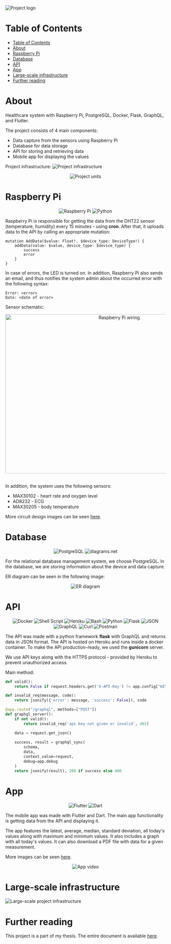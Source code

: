 ![Project logo](/images/logo.png)

# Table of Contents

- [Table of Contents](#table-of-contents)
- [About](#about)
- [Raspberry Pi](#raspberry-pi)
- [Database](#database)
- [API](#api)
- [App](#app)
- [Large-scale infrastructure](#large-scale-infrastructure)
- [Further reading](#further-reading)

# About

Healthcare system with Raspberry Pi, PostgreSQL, Docker, Flask, GraphQL, and Flutter.

The project consists of 4 main components:
- Data capture from the sensors using Raspberry Pi
- Database for data storage
- API for storing and retrieving data
- Mobile app for displaying the values

Project infrastructure:
![Project infrastructure](/images/project-infrastructure.png)

<div align="center">
 <img alt="Project units" src="./images/units.png"/>
</div>

# Raspberry Pi

<div align="center">
  <img alt="Raspberry Pi" src="https://img.shields.io/badge/Raspberry%20Pi-A22846?style=for-the-badge&logo=Raspberry%20Pi&logoColor=white"/>
  <img alt="Python" src="https://img.shields.io/badge/Python-3776AB?style=for-the-badge&logo=python&logoColor=white"/>
</div>

Raspberry Pi is responsible for getting the data from the DHT22 sensor (temperature, humidity) every 15 minutes - using **cron**. After that, it uploads data to the API by calling an appropriate mutation:
```
mutation AddData($value: Float!, $device_type: DeviceType!) {
    addData(value: $value, device_type: $device_type) {
        success
        error
    }
}
```

In case of errors, the LED is turned on. In addition, Raspberry Pi also sends an email, and thus notifies the system admin about the occurred error with the following syntax:
```
Error: <error>
Date: <date of error>
```

Sensor schematic:
<div align="center">
  <img src="./images/circuit-designs/design-combined.png" alt="Raspberry Pi wiring" height="500" width="700">
</div>

<br>

In addition, the system uses the following sensors:
- MAX30102 - heart rate and oxygen level
- AD8232 - ECG
- MAX30205 - body temperature

More circuit design images can be seen [here](/images/circuit-designs/).

# Database

<div align="center">
  <img alt="PostgreSQL" src="https://img.shields.io/badge/PostgreSQL-316192?style=for-the-badge&logo=postgresql&logoColor=white"/>
  <img alt="diagrams.net" src="https://img.shields.io/badge/diagrams.net-F08705?style=for-the-badge&logo=diagrams.net&logoColor=white"/>
</div>

For the relational database management system, we choose PostgreSQL. In the database, we are storing information about the device and data capture.

ER diagram can be seen in the following image:
<div align="center">
  <img alt="ER diagram" src="images/er.png"/>
</div>

# API

<div align="center">
  <img alt="Docker" src="https://img.shields.io/badge/docker-%230db7ed.svg?style=for-the-badge&logo=docker&logoColor=white"/>
  <img alt="Shell Script" src="https://img.shields.io/badge/shell_script-%23121011.svg?style=for-the-badge&logo=gnu-bash&logoColor=white"/>
  <img alt="Heroku" src="https://img.shields.io/badge/heroku-%23430098.svg?style=for-the-badge&logo=heroku&logoColor=white"/>
  <img alt="Bash" src="https://img.shields.io/badge/GNU%20Bash-4EAA25?style=for-the-badge&logo=GNU%20Bash&logoColor=white"/>
  <img alt="Python" src="https://img.shields.io/badge/Python-FFD43B?style=for-the-badge&logo=python&logoColor=darkgreen"/>
  <img alt="Flask" src="https://img.shields.io/badge/flask-%23000.svg?style=for-the-badge&logo=flask&logoColor=white"/>
 <img alt="JSON" src="https://img.shields.io/badge/JSON-000000?style=for-the-badge&logo=JSON&logoColor=white"/>
 <img alt="GraphQL" src="https://img.shields.io/badge/GraphQl-E10098?style=for-the-badge&logo=graphql&logoColor=white"/>
 <img alt="Curl" src="https://img.shields.io/badge/curl-073551?style=for-the-badge&logo=curl&logoColor=white"/>
 <img alt="Postman" src="https://img.shields.io/badge/Postman-FF6C37?style=for-the-badge&logo=postman&logoColor=red"/>
</div>

The API was made with a python framework **flask** with GraphQL and returns data in JSON format. The API is hosted on Heroku and runs inside a docker container. To make the API production-ready, we used the **gunicorn** server.

We use API keys along with the HTTPS protocol - provided by Heroku to prevent unauthorized access.

Main method:
```python
def valid():
    return False if request.headers.get('X-API-Key') != app.config["KEY"] else True

def invalid_req(message, code):
    return jsonify({'error': message, 'success': False}), code

@app.route("/graphql", methods=["POST"])
def graphql_server():
    if not valid():
        return invalid_req('api key not given or invalid', 401)

    data = request.get_json()
    
    success, result = graphql_sync(
        schema,
        data,
        context_value=request,
        debug=app.debug
    )
    return jsonify(result), 200 if success else 400
```

# App

<div align="center">
  <img alt="Flutter" src="https://img.shields.io/badge/Flutter-02569B?style=for-the-badge&logo=flutter&logoColor=white"/>
  <img alt="Dart" src="https://img.shields.io/badge/Dart-0175C2?style=for-the-badge&logo=dart&logoColor=white"/>
</div>

The mobile app was made with Flutter and Dart. The main app functionality is getting data from the API and displaying it.

The app features the latest, average, median, standard deviation, all today's values along with maximum and minimum values. It also includes a graph with all today's values. It can also download a PDF file with data for a given measurement.

More images can be seen [here](/images/app/).

<div align="center">
  <img alt="App video" src="images/video/app.gif"/>
</div>

# Large-scale infrastructure

![Large-scale project infrastructure](/images/improved-infrastructure.png)

# Further reading

This project is a part of my thesis. The entire document is available [here](https://dk.um.si/IzpisGradiva.php?id=82004&lang=slv).
